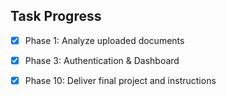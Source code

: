 ## Task Progress

- [x] Phase 1: Analyze uploaded documents
- [x] Phase 3: Authentication & Dashboard


- [x] Phase 10: Deliver final project and instructions

